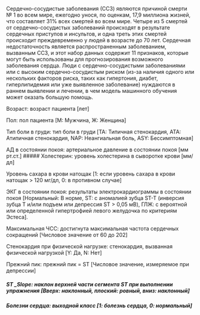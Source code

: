 Сердечно-сосудистые заболевания (ССЗ) являются причиной смерти № 1 во всем мире, ежегодно унося, по оценкам, 17,9 миллиона жизней, что составляет 31% всех смертей во всем мире. Четыре из 5 смертей от сердечно-сосудистых заболеваний происходят в результате сердечных приступов и инсультов, и одна треть этих смертей происходит преждевременно у людей в возрасте до 70 лет. 
Сердечная недостаточность является распространенным заболеванием, вызванным ССЗ, и этот набор данных содержит 11 признаков, которые могут быть использованы для прогнозирования возможного заболевания сердца.
Люди с сердечно-сосудистыми заболеваниями или с высоким сердечно-сосудистым риском (из-за наличия одного или нескольких факторов риска, таких как гипертония, диабет, гиперлипидемия или уже выявленное заболевание) нуждаются в раннем выявлении и лечении, в чем модель машинного обучения может оказать большую помощь.


Возраст: возраст пациента [лет] 

Пол: пол пациента [М: Мужчина, Ж: Женщина] 

Тип боли в груди: тип боли в груди [TA: Типичная стенокардия, ATA: Атипичная стенокардия, NAP: Неангиальная боль, ASY: Бессимптомная] 

АД в состоянии покоя: артериальное давление в состоянии покоя [мм рт.ст.] ##### Холестерин: уровень холестерина в сыворотке крови [мм/дл] 

Уровень сахара в крови натощак [1: если уровень сахара в крови натощак > 120 мг/дл, 0: в противном случае] 

ЭКГ в состоянии покоя: результаты электрокардиограммы в состоянии покоя [Нормальный: В норме, ST: с аномалией зубца ST-T (инверсия зубца T и/или подъем или депрессия ST > 0,05 мВ), ГЛЖ: с вероятной или определенной гипертрофией левого желудочка по критериям Эстеса]. 

Максимальная ЧСС: достигнута максимальная частота сердечных сокращений [Числовое значение от 60 до 202] 

Стенокардия при физической нагрузке: стенокардия, вызванная физической нагрузкой [Y: Да, N: Нет] 

Прежний пик: прежний пик = ST [Числовое значение, измеряемое при депрессии] 
##### ST _Slope: наклон верхней части сегмента ST при выполнении упражнения [Вверх: наклонный, плоский: ровный, вниз: наклонный] 
##### Болезни сердца: выходной класс [1: болезнь сердца, 0: нормальный]
